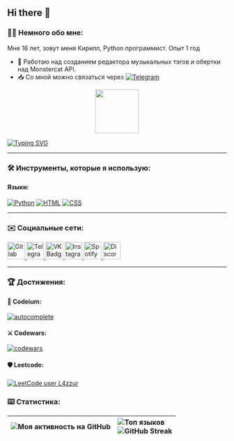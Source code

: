 ## Hi there 👋

<!--
**neqqvx/neqqvx** is a ✨ _special_ ✨ repository because its `README.md` (this file) appears on your GitHub profile.

Here are some ideas to get you started:

- 🔭 I’m currently working on ...
- 🌱 I’m currently learning ...
- 👯 I’m looking to collaborate on ...
- 🤔 I’m looking for help with ...
- 💬 Ask me about ...
- 📫 How to reach me: ...
- 😄 Pronouns: ...
- ⚡ Fun fact: ...
-->




### 👨‍💻 Немного обо мне:
Мне 16 лет, зовут меня Кирилл, Python программист. Опыт 1 год
- 🔭 Работаю над созданием редактора музыкальных тэгов и обертки над Monstercat API.
- 📥 Со мной можно связаться через [![Telegram](https://img.shields.io/badge/Telegram-2CA5E0?logo=telegram&logoColor=white)](https://t.me/neverlose_exe)





<div id="header" align="center">
  <img src="https://media.giphy.com/media/M9gbBd9nbDrOTu1Mqx/giphy.gif" width="100"/>
</div>


[![Typing SVG](https://readme-typing-svg.herokuapp.com?color=%2336BCF7&lines=Python+html+css+js)](https://git.io/typing-svg)






---
### 🛠️ Инструменты, которые я использую:
#### Языки:
[![Python](https://img.shields.io/badge/Python-3776AB?logo=python&logoColor=fff)](https://www.python.org/)
[![HTML](https://img.shields.io/badge/HTML-%23E34F26.svg?logo=html5&logoColor=white)](https://www.w3schools.com/html/)
[![CSS](https://img.shields.io/badge/CSS-1572B6?logo=css3&logoColor=fff)](https://developer.mozilla.org/en-US/docs/Web/CSS)

---
### ✉️ Социальные сети:
<div>
    <a href="https://gitlab.com/L4zzur">
        <img src="gitlab.png" title="Gitlab" alt="Gitlab Badge" width="40" height="40">
    </a>
    <a href="https://t.me/L4zzur">
        <img src="tg.png" title="Telegram" alt="Telegram Badge" width="40" height="40">
    </a>
    <a href="https://vk.com/L4zzur">
        <img src="vk.png" title="VK" alt="VK Badge" width="40" height="40">
    </a>
    <a href="https://instagr.am/L4zzur">
        <img src="inst.png" title="Instagram" alt="Instagram Badge" width="40" height="40">
    </a>
    <a href="https://spoti.fi/3ysqUa1">
        <img src="spotify.png" title="Spotify" alt="Spotify Badge" width="40" height="40">
    </a>
    <a href="https://dsc.bio/l4zzur">
        <img src="discord.png" title="Discord" alt="Discord Badge" width="40" height="40">
    </a>
</div>

---
### 🏆 Достижения:
#### 🤖 Codeium:
[![autocomplete](https://codeium.com/badges/user/l4zzur/autocomplete)](https://codeium.com/profile/l4zzur)
#### ⚔️ Codewars:
[![codewars](https://www.codewars.com/users/L4zzur/badges/large)](https://www.codewars.com/users/L4zzur)
#### 🛡️ Leetcode:
[![LeetCode user L4zzur](https://img.shields.io/badge/dynamic/json?style=for-the-badge&labelColor=black&color=%23ffa116&label=Solved&query=solvedOverTotal&url=https%3A%2F%2Fbadge.xyli.tech/%2Fapi%2Fusers%2FL4zzur&logo=leetcode&logoColor=yellow)](https://leetcode.com/L4zzur/)

### ⌨️ Статистика:
| ![Моя активность на GitHub](https://github-readme-activity-graph.vercel.app/graph?username=L4zzur&theme=github-compact) | ![Топ языков](https://github-readme-stats.vercel.app/api/top-langs/?username=L4zzur&layout=compact&theme=dark)<br>![GitHub Streak](http://github-readme-streak-stats.herokuapp.com?user=L4zzur&theme=dark&background=000000)| 
| :---------- | :---------- |
